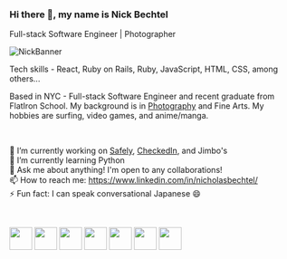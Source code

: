 ### Hi there 👋, my name is Nick Bechtel

Full-stack Software Engineer | Photographer


![NickBanner](https://user-images.githubusercontent.com/87031638/153313250-f899e42e-af1e-457a-9d35-52c90cc80a21.png)


Tech skills - React, Ruby on Rails, Ruby, JavaScript, HTML, CSS, among others...

Based in NYC - Full-stack Software Engineer and recent graduate from FlatIron School. My background is in [Photography](https://www.nickbechtel.com/) and Fine Arts. My hobbies are surfing, video games, and anime/manga.

<br/>

🔭 I’m currently working on [Safely](https://github.com/nikudon612/Safely), [CheckedIn](https://github.com/dialloflatno/Checkin), and Jimbo's
<br/>
🌱 I’m currently learning Python
<br/>
💬 Ask me about anything! I'm open to any collaborations!
<br/>
📫 How to reach me: https://www.linkedin.com/in/nicholasbechtel/
<br/>
⚡ Fun fact: I can speak conversational Japanese :smile:

<br/>

 <img src="https://cdn.jsdelivr.net/gh/devicons/devicon/icons/javascript/javascript-original.svg" height='40'/> <img src="https://cdn.jsdelivr.net/gh/devicons/devicon/icons/nodejs/nodejs-original.svg" height='40'/> <img src="https://cdn.jsdelivr.net/gh/devicons/devicon/icons/react/react-original.svg" height='40' /> <img src="https://cdn.jsdelivr.net/gh/devicons/devicon/icons/rails/rails-plain-wordmark.svg" height='40' /> <img src="https://cdn.jsdelivr.net/gh/devicons/devicon/icons/ruby/ruby-plain-wordmark.svg" height='40' /> <img src="https://cdn.jsdelivr.net/gh/devicons/devicon/icons/npm/npm-original-wordmark.svg"  height='40' /> <img src="https://cdn.jsdelivr.net/gh/devicons/devicon/icons/figma/figma-original.svg" height='40'/>




